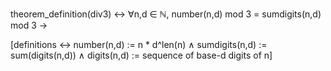 theorem_definition(div3) ↔
    ∀n,d ∈ ℕ,
    number(n,d) mod 3 = sumdigits(n,d) mod 3 →

[definitions ↔
    number(n,d) := n * d^len(n) ∧
    sumdigits(n,d) := sum(digits(n,d)) ∧
    digits(n,d) := sequence of base-d digits of n]